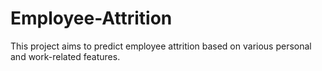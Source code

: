 # Employee-Attrition
This project aims to predict employee attrition based on various personal and work-related features.
